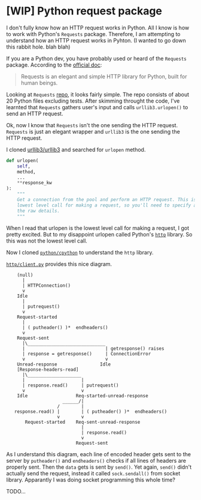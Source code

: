 # [WIP] Python request package

I don't fully know how an HTTP request works in Python. All I know is how to work with Python's `Requests` package. Therefore, I am attempting to understand how an HTTP request works in Pyhton. (I wanted to go down this rabbit hole. blah blah)

If you are a Python dev, you have probably used or heard of the `Requests` package. According to the [official doc](https://docs.python-requests.org/en/master/):
> Requests is an elegant and simple HTTP library for Python, built for human beings.

Looking at `Requests` [repo](https://github.com/psf/requests 
), it looks fairly simple. The repo consists of about 20 Python files excluding tests. After skimming throught the code, I've learnted that `Requests` gathers user's input and calls `urllib3.urlopen()` to send an HTTP request.

Ok, now I know that `Requests` isn't the one sending the HTTP request. `Requests` is just an elegant wrapper and `urllib3` is the one sending the HTTP request. 

I cloned [urllib3/urllib3](https://github.com/urllib3/urllib3) and searched for `urlopen` method.

```python
def urlopen(
    self,
    method,
    ...
    **response_kw
):
    """
    Get a connection from the pool and perform an HTTP request. This is the
    lowest level call for making a request, so you'll need to specify all
    the raw details.
    """
```
When I read that urlopen is the lowest level call for making a request, I got pretty excited. But to my disappoint urlopen called Python's [`http`](https://github.com/python/cpython/tree/main/Lib/http) library. So this was not the lowest level call.

Now I cloned [`python/cpython`](https://github.com/python/cpython) to understand the `http` library.

[`http/client.py`](https://github.com/python/cpython/blob/main/Lib/http/client.py) provides this nice diagram.

```
    (null)
      |
      | HTTPConnection()
      v
    Idle
      |
      | putrequest()
      v
    Request-started
      |
      | ( putheader() )*  endheaders()
      v
    Request-sent
      |\_____________________________
      |                              | getresponse() raises
      | response = getresponse()     | ConnectionError
      v                              v
    Unread-response                Idle
    [Response-headers-read]
      |\____________________
      |                     |
      | response.read()     | putrequest()
      v                     v
    Idle                  Req-started-unread-response
                     ______/|
                   /        |
   response.read() |        | ( putheader() )*  endheaders()
                   v        v
       Request-started    Req-sent-unread-response
                            |
                            | response.read()
                            v
                          Request-sent
```
As I understand this diagram, each line of encoded header gets sent to the server by `putheader()` and `endheaders()` checks if all lines of headers are properly sent. Then the `data` gets is sent by `send()`. Yet again, `send()` didn't actually send the request, instead it called `sock.sendall()` from socket library. Apparantly I was doing socket programming this whole time?

TODO...